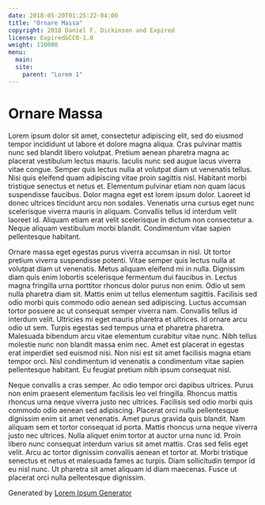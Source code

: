 ```yaml
---
date: 2018-05-20T01:25:22-04:00
title: "Ornare Massa"
copyright: 2018 Daniel F. Dickinson and Expired
license: Expired&CC0-1.0
weight: 110000
menu:
  main:
  site:
    parent: "Lorem 1"
---
```

# Ornare Massa

Lorem ipsum dolor sit amet, consectetur adipiscing elit, sed do eiusmod tempor incididunt ut labore et dolore magna aliqua. Cras pulvinar mattis nunc sed blandit libero volutpat. Pretium aenean pharetra magna ac placerat vestibulum lectus mauris. Iaculis nunc sed augue lacus viverra vitae congue. Semper quis lectus nulla at volutpat diam ut venenatis tellus. Nisi quis eleifend quam adipiscing vitae proin sagittis nisl. Habitant morbi tristique senectus et netus et. Elementum pulvinar etiam non quam lacus suspendisse faucibus. Dolor magna eget est lorem ipsum dolor. Laoreet id donec ultrices tincidunt arcu non sodales. Venenatis urna cursus eget nunc scelerisque viverra mauris in aliquam. Convallis tellus id interdum velit laoreet id. Aliquam etiam erat velit scelerisque in dictum non consectetur a. Neque aliquam vestibulum morbi blandit. Condimentum vitae sapien pellentesque habitant.

Ornare massa eget egestas purus viverra accumsan in nisl. Ut tortor pretium viverra suspendisse potenti. Vitae semper quis lectus nulla at volutpat diam ut venenatis. Metus aliquam eleifend mi in nulla. Dignissim diam quis enim lobortis scelerisque fermentum dui faucibus in. Lectus magna fringilla urna porttitor rhoncus dolor purus non enim. Odio ut sem nulla pharetra diam sit. Mattis enim ut tellus elementum sagittis. Facilisis sed odio morbi quis commodo odio aenean sed adipiscing. Luctus accumsan tortor posuere ac ut consequat semper viverra nam. Convallis tellus id interdum velit. Ultricies mi eget mauris pharetra et ultrices. Id ornare arcu odio ut sem. Turpis egestas sed tempus urna et pharetra pharetra. Malesuada bibendum arcu vitae elementum curabitur vitae nunc. Nibh tellus molestie nunc non blandit massa enim nec. Amet est placerat in egestas erat imperdiet sed euismod nisi. Non nisi est sit amet facilisis magna etiam tempor orci. Nisl condimentum id venenatis a condimentum vitae sapien pellentesque habitant. Eu feugiat pretium nibh ipsum consequat nisl.

Neque convallis a cras semper. Ac odio tempor orci dapibus ultrices. Purus non enim praesent elementum facilisis leo vel fringilla. Rhoncus mattis rhoncus urna neque viverra justo nec ultrices. Facilisis sed odio morbi quis commodo odio aenean sed adipiscing. Placerat orci nulla pellentesque dignissim enim sit amet venenatis. Amet purus gravida quis blandit. Nam aliquam sem et tortor consequat id porta. Mattis rhoncus urna neque viverra justo nec ultrices. Nulla aliquet enim tortor at auctor urna nunc id. Proin libero nunc consequat interdum varius sit amet mattis. Cras sed felis eget velit. Arcu ac tortor dignissim convallis aenean et tortor at. Morbi tristique senectus et netus et malesuada fames ac turpis. Diam sollicitudin tempor id eu nisl nunc. Ut pharetra sit amet aliquam id diam maecenas. Fusce ut placerat orci nulla pellentesque dignissim.

Generated by [Lorem Ipsum Generator](https://loremipsum.io/generator)
